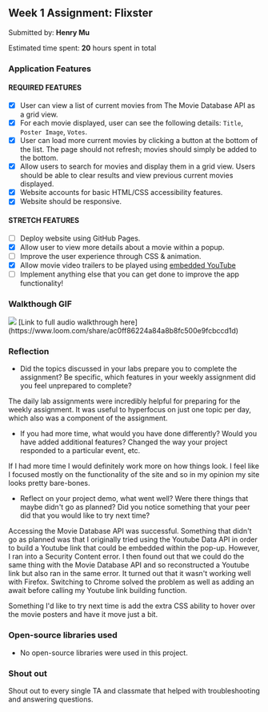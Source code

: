 ## Week 1 Assignment: Flixster

Submitted by: **Henry Mu**

Estimated time spent: **20** hours spent in total


### Application Features

#### REQUIRED FEATURES

- [X] User can view a list of current movies from The Movie Database API as a grid view.
- [X] For each movie displayed, user can see the following details: `Title`, `Poster Image`, `Votes`.
- [X] User can load more current movies by clicking a button at the bottom of the list. The page should not refresh; movies should simply be added to the bottom.
- [X] Allow users to search for movies and display them in a grid view. Users should be able to clear results and view previous current movies displayed.
- [X] Website accounts for basic HTML/CSS accessibility features.
- [X] Website should be responsive.

#### STRETCH FEATURES

- [ ] Deploy website using GitHub Pages. 
- [X] Allow user to view more details about a movie within a popup.
- [ ] Improve the user experience through CSS & animation.
- [X] Allow movie video trailers to be played using [embedded YouTube](https://support.google.com/youtube/answer/171780?hl=en)
- [ ] Implement anything else that you can get done to improve the app functionality!

### Walkthough GIF   
<img src="https://cdn.loom.com/sessions/thumbnails/ac0ff86224a84a8b8fc500e9fcbccd1d-with-play.gif">
[Link to full audio walkthrough here](https://www.loom.com/share/ac0ff86224a84a8b8fc500e9fcbccd1d)

### Reflection

* Did the topics discussed in your labs prepare you to complete the assignment? Be specific, which features in your weekly assignment did you feel unprepared to complete?

The daily lab assignments were incredibly helpful for preparing for the weekly assignment. It was useful to hyperfocus on just one topic per day, which also was a component of the assignment. 

* If you had more time, what would you have done differently? Would you have added additional features? Changed the way your project responded to a particular event, etc.
  
If I had more time I would definitely work more on how things look. I feel like I focused mostly on the functionality of the site and so in my opinion my site looks pretty bare-bones. 

* Reflect on your project demo, what went well? Were there things that maybe didn't go as planned? Did you notice something that your peer did that you would like to try next time?

Accessing the Movie Database API was successful. Something that didn't go as planned was that I originally tried using the Youtube Data API in order to build a Youtube link that could be embedded within the pop-up. However, I ran into a Security Content error. I then found out that we could do the same thing with the Movie Database API and so reconstructed a Youtube link but also ran in the same error. It turned out that it wasn't working well with Firefox. Switching to Chrome solved the problem as well as adding an await before calling my Youtube link building function. 

Something I'd like to try next time is add the extra CSS ability to hover over the movie posters and have it move just a bit. 

### Open-source libraries used

- No open-source libraries were used in this project.

### Shout out

Shout out to every single TA and classmate that helped with troubleshooting and answering questions.
